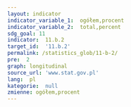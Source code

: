 ```yaml
---
layout: indicator
indicator_variable_1:  ogółem,procent
indicator_variable_2:  total,percent
sdg_goal: 11
indicator:  11.b.2
target_id:  '11.b.2'
permalink: /statistics_glob/11-b-2/
pre:  2
graph: longitudinal
source_url: 'www.stat.gov.pl'
lang:  pl
kategorie:  null
zmienne: ogółem,procent
---
```

